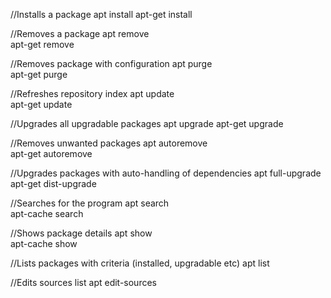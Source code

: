 //Installs a package
apt install	
apt-get install 

//Removes a package
apt remove	
apt-get remove	

//Removes package with configuration
apt purge	
apt-get purge	

//Refreshes repository index
apt update	
apt-get update

//Upgrades all upgradable packages
apt upgrade	
apt-get upgrade	

//Removes unwanted packages
apt autoremove	
apt-get autoremove	

//Upgrades packages with auto-handling of dependencies
apt full-upgrade	
apt-get dist-upgrade

//Searches for the program
apt search	
apt-cache search

//Shows package details
apt show	
apt-cache show	

//Lists packages with criteria (installed, upgradable etc)
apt list	

//Edits sources list
apt edit-sources	